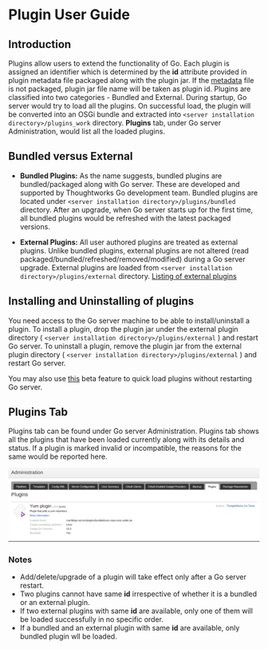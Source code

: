 # Plugin User Guide

## Introduction

Plugins allow users to extend the functionality of Go. Each plugin is assigned an identifier which is determined by the **id** attribute provided in plugin metadata file packaged along with the plugin jar. If the [metadata](https://developer.gocd.org/current/writing_go_plugins/go_plugins_basics.html#plugin-metadata) file is not packaged, plugin jar file name will be taken as plugin id. Plugins are classified into two categories - Bundled and External. During startup, Go server would try to load all the plugins. On successful load, the plugin will be converted into an OSGi bundle and extracted into `<server installation directory>/plugins_work` directory. **Plugins** tab, under Go server Administration, would list all the loaded plugins.

## Bundled versus External

-   **Bundled Plugins:** As the name suggests, bundled plugins are bundled/packaged along with Go server. These are developed and supported by Thoughtworks Go development team. Bundled plugins are located under `<server installation directory>/plugins/bundled` directory. After an upgrade, when Go server starts up for the first time, all bundled plugins would be refreshed with the latest packaged versions.

-   **External Plugins:** All user authored plugins are treated as external plugins. Unlike bundled plugins, external plugins are not altered (read packaged/bundled/refreshed/removed/modified) during a Go server upgrade. External plugins are loaded from `<server installation directory>/plugins/external` directory. [Listing of external plugins](https://www.gocd.org/community/plugins.html)

## Installing and Uninstalling of plugins

You need access to the Go server machine to be able to install/uninstall a plugin. To install a plugin, drop the plugin jar under the external plugin directory ( `<server installation directory>/plugins/external` ) and restart Go server. To uninstall a plugin, remove the plugin jar from the external plugin directory ( `<server installation directory>/plugins/external` ) and restart Go server.

You may also use [this](../beta/plugin_upload.html) beta feature to quick load plugins without restarting Go server.

## Plugins Tab

Plugins tab can be found under Go server Administration. Plugins tab shows all the plugins that have been loaded currently along with its details and status. If a plugin is marked invalid or incompatible, the reasons for the same would be reported here.

![](../resources/images/plugin-tab.png)

### Notes

-   Add/delete/upgrade of a plugin will take effect only after a Go server restart.
-   Two plugins cannot have same **id** irrespective of whether it is a bundled or an external plugin.
-   If two external plugins with same **id** are available, only one of them will be loaded successfully in no specific order.
-   If a bundled and an external plugin with same **id** are available, only bundled plugin wll be loaded.
